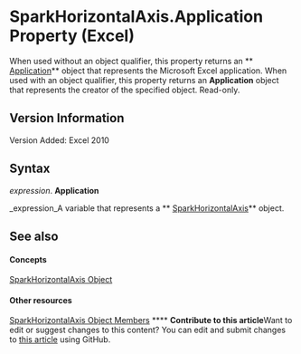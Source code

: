 
# SparkHorizontalAxis.Application Property (Excel)

When used without an object qualifier, this property returns an  ** [Application](19b73597-5cf9-4f56-8227-b5211f657f6f.md)** object that represents the Microsoft Excel application. When used with an object qualifier, this property returns an **Application** object that represents the creator of the specified object. Read-only.


## Version Information

Version Added: Excel 2010 


## Syntax

 _expression_. **Application**

 _expression_A variable that represents a  ** [SparkHorizontalAxis](2926cb18-c3a2-6a09-16da-ccec15c7f391.md)** object.


## See also


#### Concepts


 [SparkHorizontalAxis Object](2926cb18-c3a2-6a09-16da-ccec15c7f391.md)
#### Other resources


 [SparkHorizontalAxis Object Members](b9dfd1d4-a181-5d4b-b6ae-104827baf2f5.md)
****   **Contribute to this article**Want to edit or suggest changes to this content? You can edit and submit changes to  [this article](https://github.com/jhershey00/VBA_Excel_Test/OpenXMLCon/articles/f353bf0e-ea75-9211-7a3d-55e0474c3a01.md) using GitHub.

